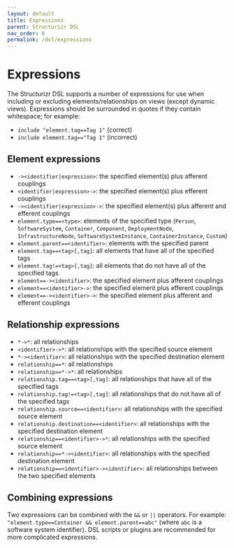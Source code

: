 ```yaml
---
layout: default
title: Expressions
parent: Structurizr DSL
nav_order: 6
permalink: /dsl/expressions
---
```


# Expressions

The Structurizr DSL supports a number of expressions for use when including or excluding elements/relationships on views (except dynamic views).
Expressions should be surrounded in quotes if they contain whitespace; for example:

- `include "element.tag==Tag 1"` (correct)
- `include element.tag=="Tag 1"` (incorrect)

## Element expressions

- `-><identifier|expression>`: the specified element(s) plus afferent couplings
- `<identifier|expression>->`: the specified element(s) plus efferent couplings
- `-><identifier|expression>->`: the specified element(s) plus afferent and efferent couplings
- `element.type==<type>`: elements of the specified type (`Person`, `SoftwareSystem`, `Container`, `Component`, `DeploymentNode`, `InfrastructureNode`, `SoftwareSystemInstance`, `ContainerInstance`, `Custom`)
- `element.parent==<identifier>`: elements with the specified parent
- `element.tag==<tag>[,tag]`: all elements that have all of the specified tags
- `element.tag!=<tag>[,tag]`: all elements that do not have all of the specified tags
- `element==-><identifier>`: the specified element plus afferent couplings
- `element==<identifier>->`: the specified element plus efferent couplings
- `element==-><identifier>->`: the specified element plus afferent and efferent couplings

## Relationship expressions

- `*->*`: all relationships
- `<identifier>->*`: all relationships with the specified source element
- `*-><identifier>`: all relationships with the specified destination element
- `relationship==*`: all relationships
- `relationship==*->*`: all relationships
- `relationship.tag==<tag>[,tag]`: all relationships that have all of the specified tags
- `relationship.tag!=<tag>[,tag]`: all relationships that do not have all of the specified tags
- `relationship.source==<identifier>`: all relationships with the specified source element
- `relationship.destination==<identifier>`: all relationships with the specified destination element
- `relationship==<identifier>->*`: all relationships with the specified source element
- `relationship==*-><identifier>`: all relationships with the specified destination element
- `relationship==<identifier>-><identifier>`: all relationships between the two specified elements

## Combining expressions

Two expressions can be combined with the `&&` or `||` operators.
For example: `"element.type==Container && element.parent==abc"` (where `abc` is a software system identifier).
DSL scripts or plugins are recommended for more complicated expressions.